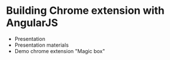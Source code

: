 # Building Chrome extension with AngularJS

* Presentation
* Presentation materials
* Demo chrome extension "Magic box"
